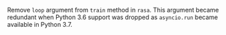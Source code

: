 Remove `loop` argument from `train` method in `rasa`.
This argument became redundant when Python 3.6 support was dropped as `asyncio.run` became available in Python 3.7.